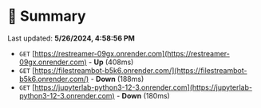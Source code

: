 # 📖 Summary
Last updated: **5/26/2024, 4:58:56 PM**

- `GET` [https://restreamer-09gx.onrender.com](https://restreamer-09gx.onrender.com) - **Up** (408ms)
- `GET` [https://filestreambot-b5k6.onrender.com/](https://filestreambot-b5k6.onrender.com/) - **Down** (188ms)
- `GET` [https://jupyterlab-python3-12-3.onrender.com](https://jupyterlab-python3-12-3.onrender.com) - **Down** (180ms)

